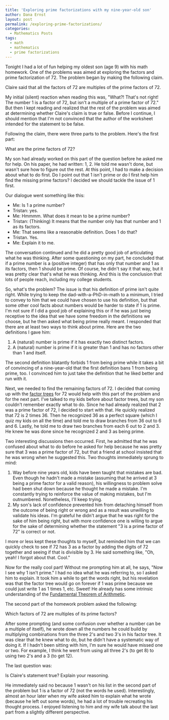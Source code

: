 ```yaml
---
title: 'Exploring prime factorizations with my nine-year-old son'
author: Dana Ernst
layout: post
permalink: /exploring-prime-factorizations/
categories:
  - Mathematics Posts
tags:
  - math
  - mathematics
  - prime factorizations
---
```


Tonight I had a lot of fun helping my oldest son (age 9) with his math homework.  One of the problems was aimed at exploring the factors and prime factorization of 72.  The problem began by making the following claim.

<div class="well">
Claire said that all the factors of 72 are multiples of the prime factors of 72.
</div>

My initial (silent) reaction when reading this was, "What?! That's not right! The number 1 is a factor of 72, but isn't a multiple of a prime factor of 72." But then I kept reading and realized that the rest of the problem was aimed at determining whether Claire's claim is true or false.  Before I continue, I should mention that I'm not convinced that the author of the worksheet intended for the statement to be false.  

Following the claim, there were three parts to the problem.  Here's the first part:

<div class="well">
What are the prime factors of 72?
</div>

My son had already worked on this part of the question before he asked me for help.  On his paper, he had written: 1, 2.  He told me wasn't done, but wasn't sure how to figure out the rest.  At this point, I had to make a decision about what to do first.  Do I point out that 1 isn't prime or do I first help him find the missing prime factors? I decided we should tackle the issue of 1 first.

Our dialogue went something like this:

- Me: Is 1 a prime number?
- Tristan: yes.
- Me: Hmmmm. What does it mean to be a prime number?
- Tristan: (Thinking) It means that the number only has that number and 1 as its factors.
- Me: That seems like a reasonable definition. Does 1 do that?
- Tristan.  Yes.
- Me: Explain it to me.

The conversation continued and he did a pretty good job of articulating what he was thinking.  After some questioning on my part, he concluded that if a prime number is a (positive integer) that has only that number and 1 as its factors, then 1 should be prime.  Of course, he didn't say it that way, but it was pretty clear that's what he was thinking.  And this is the conclusion that lots of people reach, including my college students.  

So, what's the problem?  The issue is that his definition of prime isn't quite right.  While trying to keep the dad-with-a-PhD-in-math to a minimum, I tried to convey to him that we could have chosen to use his definition, but that some other cool facts about numbers would be harder to state if 1 is prime.  I'm not sure if I did a good job of explaining this or if he was just being receptive to the idea that we have some freedom in the definitions we choose, but he then asked what being prime really meant.  I responded that there are at least two ways to think about prime.  Here are the two definitions I gave him:

1.  A (natural) number is prime if it has exactly two distinct factors.
2.  A (natural) number is prime if it is greater than 1 and has no factors other than 1 and itself.

The second definition blatantly forbids 1 from being prime while it takes a bit of convincing of a nine-year-old that the first definition bans 1 from being prime, too.  I convinced him to just take the definition that he liked better and run with it.

Next, we needed to find the remaining factors of 72.  I decided that coming up with the [factor trees](http://study.com/academy/lesson/what-is-a-factor-tree-definition-example.html) for 72 would help with this part of the problem and for the next part. I've talked to my kids before about factor trees, but my son couldn't remember exactly what to do.  Since he had already realized that 2 was a prime factor of 72, I decided to start with that.  He quickly realized that 72 is 2 times 36.  Then he recognized 36 as a perfect square (which I quiz my kids on all the time) and told me to draw branches from 36 out to 6 and 6.  Lastly, he told me to draw two branches from each 6 out to 2 and 3.  He knew he was done since he recognized 2 and 3 as being prime.

Two interesting discussions then occurred.  First, he admitted that he was confused about what to do before he asked for help because he was pretty sure that 3 was a prime factor of 72, but that a friend at school insisted that he was wrong when he suggested this. Two thoughts immediately sprung to mind:

1.  Way before nine years old, kids have been taught that mistakes are bad.  Even though he hadn't made a mistake (assuming that he arrived at 3 being a prime factor for a valid reason), his willingness to problem solve had been shut down because he thought he made a mistake.  I'm constantly trying to reinforce the value of making mistakes, but I'm outnumbered.  Nonetheless, I'll keep trying.
2.  My son's lack of confidence prevented him from detaching himself from the outcome of being right or wrong and as a result was unwilling to validate his ideas.  I'm grateful he didn't argue that he was right for the sake of him being right, but with more confidence one is willing to argue for the sake of determining whether the statement "3 is a prime factor of 72" is correct or not.

I more or less kept these thoughts to myself, but reminded him that we can quickly check to see if 72 has 3 as a factor by adding the digits of 72 together and seeing if that is divisible by 3.  He said something like, "Oh, yeah!  I forgot about that.  Cool."

Now for the really cool part!  Without me prompting him at all, he says, "Now I see why 1 isn't prime."  I had no idea what he was referring to, so I asked him to explain.  It took him a while to get the words right, but his revelation was that the factor tree would go on forever if 1 was prime because we could just write 1 as 1 times 1, etc.  Sweet!  He already has some intrinsic understanding of the [Fundamental Theorem of Arithmetic](https://en.wikipedia.org/wiki/Fundamental_theorem_of_arithmetic).

The second part of the homework problem asked the following:

<div class="well">
Which factors of 72 are multiples of its prime factors?
</div>

After some prompting (and some confusion over whether a number can be a multiple of itself), he wrote down all the numbers he could build by multiplying combinations from the three 2's and two 3's in his factor tree.  It was clear that he knew what to do, but he didn't have a systematic way of doing it. If I hadn't been sitting with him, I'm sure he would have missed one or two.  For example, I think he went from using all three 2's (to get 8) to using two 2's and a 3 (to get 12).

The last question was:

<div class="well">
Is Claire's statement true?  Explain your reasoning.
</div>

He immediately said no because 1 wasn't on his list in the second part of the problem but 1 is a factor of 72 (not the words he used).  Interestingly, almost an hour later when my wife asked him to explain what he wrote (because he left out some words), he had a lot of trouble recreating his thought process.  I enjoyed listening to him and my wife talk about the last part from a slightly different perspective.
